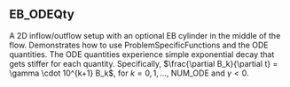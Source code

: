 ## EB\_ODEQty
A 2D inflow/outflow setup with an optional EB cylinder in the middle of the flow. Demonstrates how to use ProblemSpecificFunctions and the ODE quantities.  The ODE quantities experience simple exponential decay that gets stiffer for each quantity.  Specifically, $\frac{\partial B_k}{\partial t} = \gamma \cdot 10^{k+1} B_k$, for $k = 0, 1,\dots,$ NUM_ODE and $\gamma < 0$.
